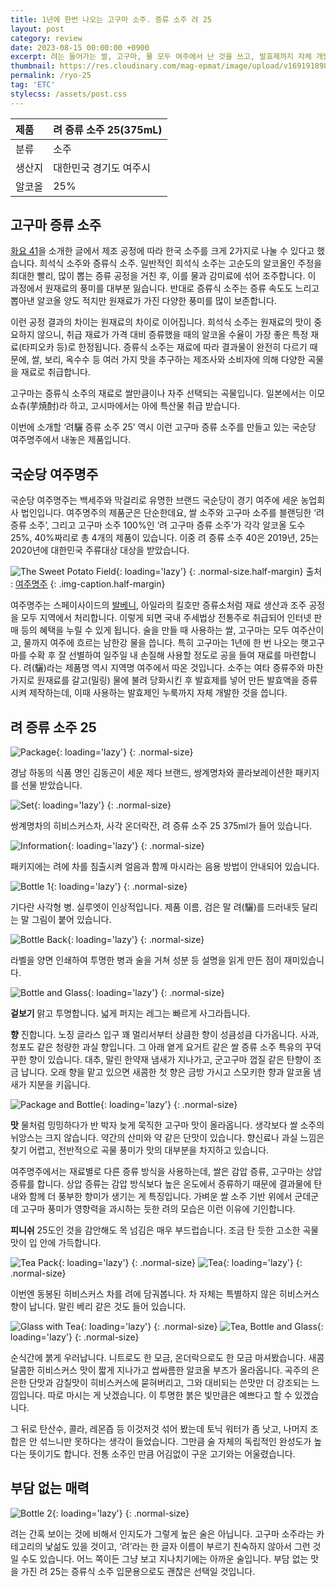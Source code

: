 ```yaml
---
title: 1년에 한번 나오는 고구마 소주. 증류 소주 려 25
layout: post
category: review
date: 2023-08-15 00:00:00 +0900
excerpt: 려는 들어가는 쌀, 고구마, 물 모두 여주에서 난 것을 쓰고, 발효제까지 자체 개발 누룩을 쓰는, 공들인 소주입니다. 이게 왜 유명하지 않을까요?
thumbnail: https://res.cloudinary.com/mag-epmat/image/upload/v1691918982/review/ryo-25/00_opf4im.jpg
permalink: /ryo-25
tag: 'ETC'
stylecss: /assets/post.css
---
```


|제품|려 증류 소주 25(375mL)|
|:---|:---|
|분류|소주|
|생산지|대한민국 경기도 여주시|
|알코올|25%|

## 고구마 증류 소주

<a title='이렇게 맛있는 소주. 화요 41' href='/hwayo-41' target='_blank' rel='noopener'>화요 41</a>을 소개한 글에서 제조 공정에 따라 한국 소주를 크게 2가지로 나눌 수 있다고 했습니다. 희석식 소주와 증류식 소주. 일반적인 희석식 소주는 고순도의 알코올인 주정을 최대한 빨리, 많이 뽑는 증류 공정을 거친 후, 이를 물과 감미료에 섞어 조주합니다. 이 과정에서 원재료의 풍미를 대부분 잃습니다. 반대로 증류식 소주는 증류 속도도 느리고 뽑아낸 알코올 양도 적지만 원재료가 가진 다양한 풍미를 많이 보존합니다.

이런 공정 결과의 차이는 원재료의 차이로 이어집니다. 희석식 소주는 원재료의 맛이 중요하지 않으니, 취급 재료가 가격 대비 증류했을 때의 알코올 수율이 가장 좋은 특정 재료(타피오카 등)로 한정됩니다. 증류식 소주는 재료에 따라 결과물이 완전히 다르기 때문에, 쌀, 보리, 옥수수 등 여러 가지 맛을 추구하는 제조사와 소비자에 의해 다양한 곡물을 재료로 취급합니다.

고구마는 증류식 소주의 재료로 쌀만큼이나 자주 선택되는 곡물입니다. 일본에서는 이모 쇼츄(芋焼酎)라 하고, 고시마에서는 아에 특산물 취급 받습니다.

이번에 소개할 ‘려驪 증류 소주 25’ 역시 이런 고구마 증류 소주를 만들고 있는 국순당 여주명주에서 내놓은 제품입니다.

## 국순당 여주명주

국순당 여주명주는 백세주와 막걸리로 유명한 브랜드 국순당이 경기 여주에 세운 농업회사 법인입니다. 여주명주의 제품군은 단순한데요, 쌀 소주와 고구마 소주를 블랜딩한 ‘려 증류 소주’, 그리고 고구마 소주 100%인 ‘려 고구마 증류 소주’가 각각 알코올 도수 25%, 40%짜리로 총 4개의 제품이 있습니다. 이중 려 증류 소주 40은 2019년, 25는 2020년에 대한민국 주류대상 대상을 받았습니다.

![The Sweet Potato Field](https://res.cloudinary.com/mag-epmat/image/upload/v1691918983/review/ryo-25/01_phwzp7.jpg 'The Sweet Potato Field'){: loading='lazy'}
{: .normal-size.half-margin}
출처 : <a title='여주명주' href='http://www.ksdyeoju.co.kr/brand/brand_030100.asp' target='_blank' rel='noopener'>여주명주</a>
{: .img-caption.half-margin}

여주명주는 스페이사이드의 <a title='매거진 입맛 - 한겨울의 과수원. 발베니 더블우드 12년' href='/balvenie-doublewood-12' target='_blank' rel='noopener'>발베니</a>, 아일라의 킬호만 증류소처럼 재료 생산과 조주 공정을 모두 지역에서 처리합니다. 이렇게 되면 국내 주세법상 전통주로 취급되어 인터넷 판매 등의 혜택을 누릴 수 있게 됩니다. 술을 만들 때 사용하는 쌀, 고구마는 모두 여주산이고, 물까지 여주에 흐르는 남한강 물을 씁니다. 특히 고구마는 1년에 한 번 나오는 햇고구마를 수확 후 잘 선별하여 일주일 내 손질해 사용할 정도로 공을 들여 재료를 마련합니다. 려(驪)라는 제품명 역시 지역명 여주에서 따온 것입니다. 소주는 여타 증류주와 마찬가지로 원재료를 갈고(밀링) 물에 불려 당화시킨 후 발효제를 넣어 만든 발효액을 증류시켜 제작하는데, 이때 사용하는 발효제인 누룩까지 자체 개발한 것을 씁니다.

## 려 증류 소주 25

![Package](https://res.cloudinary.com/mag-epmat/image/upload/v1691918982/review/ryo-25/02_iterce.jpg 'Package'){: loading='lazy'}
{: .normal-size}

경남 하동의 식품 명인 김동곤이 세운 제다 브랜드, 쌍계명차와 콜라보레이션한 패키지를 선물 받았습니다.

![Set](https://res.cloudinary.com/mag-epmat/image/upload/v1691918982/review/ryo-25/03_ct2q0y.jpg 'Set'){: loading='lazy'}
{: .normal-size}

쌍계명차의 히비스커스차, 사각 온더락잔, 려 증류 소주 25 375ml가 들어 있습니다.

![Information](https://res.cloudinary.com/mag-epmat/image/upload/v1691918983/review/ryo-25/04_ynw0zu.jpg 'Information'){: loading='lazy'}
{: .normal-size}

패키지에는 려에 차를 침출시켜 얼음과 함께 마시라는 음용 방법이 안내되어 있습니다.

![Bottle 1](https://res.cloudinary.com/mag-epmat/image/upload/v1691918983/review/ryo-25/05_dw6dya.jpg 'Bottle 1'){: loading='lazy'}
{: .normal-size}

기다란 사각형 병. 실루엣이 인상적입니다. 제품 이름, 검은 말 려(驪)를 드러내듯 달리는 말 그림이 붙어 있습니다.

![Bottle Back](https://res.cloudinary.com/mag-epmat/image/upload/v1691918982/review/ryo-25/06_yenvyg.jpg 'Bottle Back'){: loading='lazy'}
{: .normal-size}

라벨을 양면 인쇄하여 투명한 병과 술을 거쳐 성분 등 설명을 읽게 만든 점이 재미있습니다.

![Bottle and Glass](https://res.cloudinary.com/mag-epmat/image/upload/v1691918983/review/ryo-25/07_romqry.jpg 'Bottle and Glass'){: loading='lazy'}
{: .normal-size}

**겉보기** 맑고 투명합니다. 넓게 퍼지는 레그는 빠르게 사그라듭니다.

**향** 진합니다. 노징 글라스 입구 꽤 멀리서부터 상큼한 향이 성큼성큼 다가옵니다. 사과, 청포도 같은 청량한 과실 향입니다. 그 아래 옅게 요거트 같은 쌀 증류 소주 특유의 꾸덕꾸한 향이 있습니다. 대추, 말린 한약재 냄새가 지나가고, 군고구마 껍질 같은 탄향이 조금 납니다. 오래 향을 맡고 있으면 새콤한 첫 향은 금방 가시고 스모키한 향과 알코올 냄새가 지분을 키웁니다.

![Package and Bottle](https://res.cloudinary.com/mag-epmat/image/upload/v1691918982/review/ryo-25/08_szy6u0.jpg 'Package and Bottle'){: loading='lazy'}
{: .normal-size}

**맛** 물처럼 밍밍하다가 반 박자 늦게 묵직한 고구마 맛이 올라옵니다. 생각보다 쌀 소주의 뉘앙스는 크지 않습니다. 약간의 산미와 약 같은 단맛이 있습니다. 향신료나 과실 느낌은 찾기 어렵고, 전반적으로 곡물 풍미가 맛의 대부분을 차지하고 있습니다.

여주명주에서는 재료별로 다른 증류 방식을 사용하는데, 쌀은 감압 증류, 고구마는 상압 증류를 합니다. 상압 증류는 감압 방식보다 높은 온도에서 증류하기 때문에 결과물에 탄내와 함께 더 풍부한 향미가 생기는 게 특징입니다. 가벼운 쌀 소주 기반 위에서 군데군데 고구마 풍미가 영향력을 과시하는 듯한 려의 모습은 이런 이유에 기인합니다.

**피니쉬** 25도인 것을 감안해도 목 넘김은 매우 부드럽습니다. 조금 탄 듯한 고소한 곡물 맛이 입 안에 가득합니다.

![Tea Pack](https://res.cloudinary.com/mag-epmat/image/upload/v1691918983/review/ryo-25/09_jaguij.jpg 'Tea Pack'){: loading='lazy'}
{: .normal-size}
![Tea](https://res.cloudinary.com/mag-epmat/image/upload/v1691918983/review/ryo-25/10_etskgj.jpg 'Tea'){: loading='lazy'}
{: .normal-size}

이번엔 동봉된 히비스커스 차를 려에 담궈봅니다. 차 자체는 특별하지 않은 히비스커스 향이 납니다. 말린 베리 같은 것도 들어 있습니다.

![Glass with Tea](https://res.cloudinary.com/mag-epmat/image/upload/v1691918983/review/ryo-25/11_dxwewn.jpg 'Glass with Tea'){: loading='lazy'}
{: .normal-size}
![Tea, Bottle and Glass](https://res.cloudinary.com/mag-epmat/image/upload/v1691918983/review/ryo-25/12_nikjsv.jpg 'Tea, Bottle and Glass'){: loading='lazy'}
{: .normal-size}

순식간에 붉게 우러납니다. 니트로도 한 모금, 온더락으로도 한 모금 마셔봤습니다. 새콤달콤한 히비스커스 맛이 짧게 지나가고 쌉싸름한 알코올 부즈가 올라옵니다. 곡주의 은은한 단맛과 감칠맛이 히비스커스에 묻혀버리고, 그와 대비되는 쓴맛만 더 강조되는 느낌입니다. 따로 마시는 게 낫겠습니다. 이 투명한 붉은 빛만큼은 예쁘다고 할 수 있겠습니다.

그 뒤로 탄산수, 콜라, 레몬즙 등 이것저것 섞어 봤는데 토닉 워터가 좀 낫고, 나머지 조합은 안 섞느니만 못하다는 생각이 들었습니다. 그만큼 술 자체의 독립적인 완성도가 높다는 뜻이기도 합니다. 전통 소주인 만큼 어김없이 구운 고기와는 어울렸습니다.

## 부담 없는 매력

![Bottle 2](https://res.cloudinary.com/mag-epmat/image/upload/v1691918982/review/ryo-25/13_ltqbqi.jpg 'Bottle 2'){: loading='lazy'}
{: .normal-size}

려는 간혹 보이는 것에 비해서 인지도가 그렇게 높은 술은 아닙니다. 고구마 소주라는 카테고리의 낯섦도 있을 것이고, ‘려’라는 한 글자 이름이 부르기 친숙하지 않아서 그런 것일 수도 있습니다. 어느 쪽이든 그냥 보고 지나치기에는 아까운 술입니다. 부담 없는 맛을 가진 려 25는 증류식 소주 입문용으로도 괜찮은 선택일 것입니다.